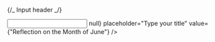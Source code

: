 {/_ Input header _/}
<div className="flex justify-between space-x-5">
<input
type="text"
className="w-full text-3xl outline-none font-semibold bg-transparent text-white"
onChange={() => null}
placeholder="Type your title"
value={"Reflection on the Month of June"}
/>
<DropdownAction />
</div>
